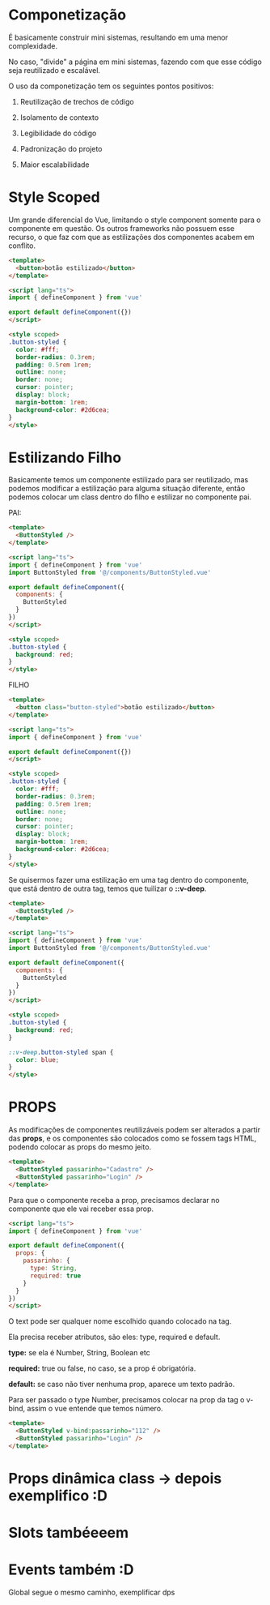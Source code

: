 # Componetização

É basicamente construir mini sistemas, resultando em uma menor complexidade.

No caso, "divide" a página em mini sistemas, fazendo com que esse código seja reutilizado e escalável.

O uso da componetização tem os seguintes pontos positivos:

1. Reutilização de trechos de código

2. Isolamento de contexto

3. Legibilidade do código

4. Padronização do projeto

5. Maior escalabilidade

# Style Scoped

Um grande diferencial do Vue, limitando o style component somente para o componente em questão. Os outros frameworks não possuem esse recurso, o que faz com que as estilizações dos componentes acabem em conflito.

```html
<template>
  <button>botão estilizado</button>
</template>

<script lang="ts">
import { defineComponent } from 'vue'

export default defineComponent({})
</script>

<style scoped>
.button-styled {
  color: #fff;
  border-radius: 0.3rem;
  padding: 0.5rem 1rem;
  outline: none;
  border: none;
  cursor: pointer;
  display: block;
  margin-bottom: 1rem;
  background-color: #2d6cea;
}
</style>
```

# Estilizando Filho

Basicamente temos um componente estilizado para ser reutilizado, mas podemos modificar a estilização para alguma situação diferente, então podemos colocar um class dentro do filho e estilizar no componente pai.

PAI:

```html
<template>
  <ButtonStyled />
</template>

<script lang="ts">
import { defineComponent } from 'vue'
import ButtonStyled from '@/components/ButtonStyled.vue'

export default defineComponent({
  components: {
    ButtonStyled
  }
})
</script>

<style scoped>
.button-styled {
  background: red;
}
</style>
```

FILHO

```html
<template>
  <button class="button-styled">botão estilizado</button>
</template>

<script lang="ts">
import { defineComponent } from 'vue'

export default defineComponent({})
</script>

<style scoped>
.button-styled {
  color: #fff;
  border-radius: 0.3rem;
  padding: 0.5rem 1rem;
  outline: none;
  border: none;
  cursor: pointer;
  display: block;
  margin-bottom: 1rem;
  background-color: #2d6cea;
}
</style>
```

Se quisermos fazer uma estilização em uma tag dentro do componente, que está dentro de outra tag, temos que tuilizar o **::v-deep**.

```html
<template>
  <ButtonStyled />
</template>

<script lang="ts">
import { defineComponent } from 'vue'
import ButtonStyled from '@/components/ButtonStyled.vue'

export default defineComponent({
  components: {
    ButtonStyled
  }
})
</script>

<style scoped>
.button-styled {
  background: red;
}

::v-deep.button-styled span {
  color: blue;
}
</style>
```

# PROPS

As modificações de componentes reutilizáveis podem ser alterados a partir das **props**, e os componentes são colocados como se fossem tags HTML, podendo colocar as props do mesmo jeito.

```html
<template>
  <ButtonStyled passarinho="Cadastro" />
  <ButtonStyled passarinho="Login" />
</template>
```

Para que o componente receba a prop, precisamos declarar no componente que ele vai receber essa prop.

```html
<script lang="ts">
import { defineComponent } from 'vue'

export default defineComponent({
  props: {
    passarinho: {
      type: String,
      required: true
    }
  }
})
</script>
```

O text pode ser qualquer nome escolhido quando colocado na tag.

Ela precisa receber atributos, são eles: type, required e default.

**type:** se ela é Number, String, Boolean etc

**required:** true ou false, no caso, se a prop é obrigatória.

**default:** se caso não tiver nenhuma prop, aparece um texto padrão.

Para ser passado o type Number, precisamos colocar na prop da tag o v-bind, assim o vue entende que temos número.

```html
<template>
  <ButtonStyled v-bind:passarinho="112" />
  <ButtonStyled passarinho="Login" />
</template>
```

# Props dinâmica class -> depois exemplifico :D

# Slots tambéeeem

# Events também :D

Global segue o mesmo caminho, exemplificar dps
